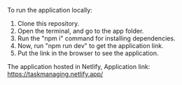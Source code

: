 To run the application locally:

1) Clone this repository.
2) Open the terminal, and go to the app folder.
3) Run the "npm i" command for installing dependencies.
4) Now, run "npm run dev" to get the application link.
4) Put the link in the browser to see the application.

The application hosted in Netlify,
Application link: https://taskmanaging.netlify.app/

